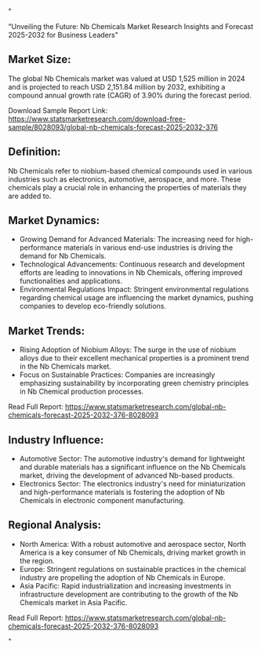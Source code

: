 <p>&quot;</p>
"Unveiling the Future: Nb Chemicals Market Research Insights and Forecast 2025-2032 for Business Leaders"
<h2>Market Size:</h2>

<p>The global Nb Chemicals market was valued at USD 1,525 million in 2024 and is projected to reach USD 2,151.84 million by 2032, exhibiting a compound annual growth rate (CAGR) of 3.90% during the forecast period.</p>

<p>Download Sample Report Link: <a href="https://www.statsmarketresearch.com/download-free-sample/8028093/global-nb-chemicals-forecast-2025-2032-376">https://www.statsmarketresearch.com/download-free-sample/8028093/global-nb-chemicals-forecast-2025-2032-376</a></p>

<h2>Definition:</h2>

<p>Nb Chemicals refer to niobium-based chemical compounds used in various industries such as electronics, automotive, aerospace, and more. These chemicals play a crucial role in enhancing the properties of materials they are added to.</p>

<h2>Market Dynamics:</h2>

<ul>
	<li>Growing Demand for Advanced Materials: The increasing need for high-performance materials in various end-use industries is driving the demand for Nb Chemicals.</li>
	<li>Technological Advancements: Continuous research and development efforts are leading to innovations in Nb Chemicals, offering improved functionalities and applications.</li>
	<li>Environmental Regulations Impact: Stringent environmental regulations regarding chemical usage are influencing the market dynamics, pushing companies to develop eco-friendly solutions.</li>
</ul>

<h2>Market Trends:</h2>

<ul>
	<li>Rising Adoption of Niobium Alloys: The surge in the use of niobium alloys due to their excellent mechanical properties is a prominent trend in the Nb Chemicals market.</li>
	<li>Focus on Sustainable Practices: Companies are increasingly emphasizing sustainability by incorporating green chemistry principles in Nb Chemical production processes.</li>
</ul>

<p>Read Full Report: <a href="https://www.statsmarketresearch.com/global-nb-chemicals-forecast-2025-2032-376-8028093">https://www.statsmarketresearch.com/global-nb-chemicals-forecast-2025-2032-376-8028093</a></p>

<h2>Industry Influence:</h2>

<ul>
	<li>Automotive Sector: The automotive industry&#39;s demand for lightweight and durable materials has a significant influence on the Nb Chemicals market, driving the development of advanced Nb-based products.</li>
	<li>Electronics Sector: The electronics industry&#39;s need for miniaturization and high-performance materials is fostering the adoption of Nb Chemicals in electronic component manufacturing.</li>
</ul>

<h2>Regional Analysis:</h2>

<ul>
	<li>North America: With a robust automotive and aerospace sector, North America is a key consumer of Nb Chemicals, driving market growth in the region.</li>
	<li>Europe: Stringent regulations on sustainable practices in the chemical industry are propelling the adoption of Nb Chemicals in Europe.</li>
	<li>Asia Pacific: Rapid industrialization and increasing investments in infrastructure development are contributing to the growth of the Nb Chemicals market in Asia Pacific.</li>
</ul>

<p>Read Full Report: <a href="https://www.statsmarketresearch.com/global-nb-chemicals-forecast-2025-2032-376-8028093">https://www.statsmarketresearch.com/global-nb-chemicals-forecast-2025-2032-376-8028093</a></p>

<p>&quot;</p>
